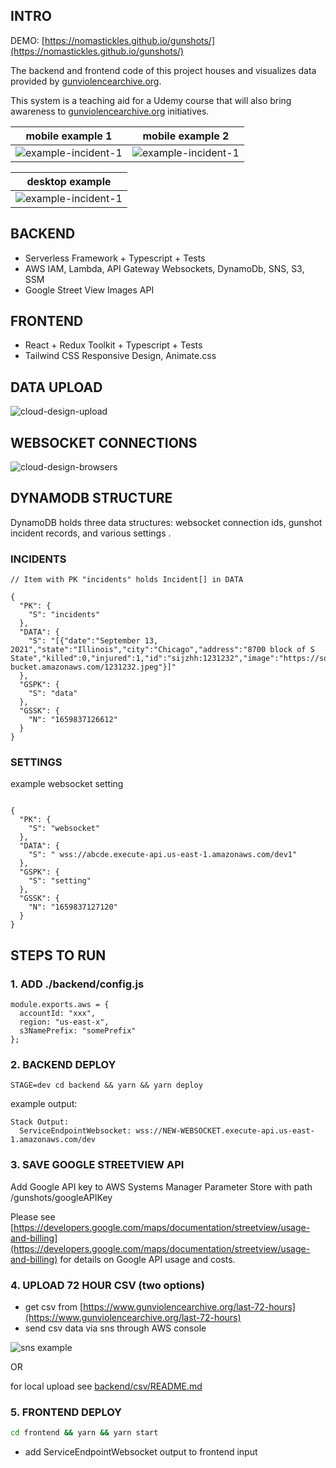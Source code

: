 ## INTRO

DEMO: [https://nomastickles.github.io/gunshots/](https://nomastickles.github.io/gunshots/)

The backend and frontend code of this project houses and visualizes data provided by [gunviolencearchive.org](https://www.gunviolencearchive.org).

This system is a teaching aid for a Udemy course that will also bring awareness to [gunviolencearchive.org](https://www.gunviolencearchive.org/about) initiatives.

|                 mobile example 1                  |                 mobile example 2                  |
| :-----------------------------------------------: | :-----------------------------------------------: |
| ![example-incident-1](img/example-incident-3.png) | ![example-incident-1](img/example-incident-4.png) |

|                  desktop example                  |
| :-----------------------------------------------: |
| ![example-incident-1](img/example-incident-1.png) |

## BACKEND

- Serverless Framework + Typescript + Tests
- AWS IAM, Lambda, API Gateway Websockets, DynamoDb, SNS, S3, SSM
- Google Street View Images API

## FRONTEND

- React + Redux Toolkit + Typescript + Tests
- Tailwind CSS Responsive Design, Animate.css

## DATA UPLOAD

![cloud-design-upload](img/cloud-design-upload.png)

## WEBSOCKET CONNECTIONS

![cloud-design-browsers](img/cloud-design-browsers.png)

## DYNAMODB STRUCTURE

DynamoDB holds three data structures: websocket connection ids, gunshot incident records, and various settings .

### INCIDENTS

```
// Item with PK "incidents" holds Incident[] in DATA

{
  "PK": {
    "S": "incidents"
  },
  "DATA": {
    "S": "[{"date":"September 13, 2021","state":"Illinois","city":"Chicago","address":"8700 block of S State","killed":0,"injured":1,"id":"sijzhh:1231232","image":"https://some-bucket.amazonaws.com/1231232.jpeg"}]"
  },
  "GSPK": {
    "S": "data"
  },
  "GSSK": {
    "N": "1659837126612"
  }
}
```

### SETTINGS

example websocket setting

```

{
  "PK": {
    "S": "websocket"
  },
  "DATA": {
    "S": " wss://abcde.execute-api.us-east-1.amazonaws.com/dev1"
  },
  "GSPK": {
    "S": "setting"
  },
  "GSSK": {
    "N": "1659837127120"
  }
}
```

## STEPS TO RUN

### 1. ADD ./backend/config.js

```
module.exports.aws = {
  accountId: "xxx",
  region: "us-east-x",
  s3NamePrefix: "somePrefix"
};
```

### 2. BACKEND DEPLOY

```
STAGE=dev cd backend && yarn && yarn deploy
```

example output:

```
Stack Output:
  ServiceEndpointWebsocket: wss://NEW-WEBSOCKET.execute-api.us-east-1.amazonaws.com/dev

```

### 3. SAVE GOOGLE STREETVIEW API

Add Google API key to AWS Systems Manager Parameter Store with path /gunshots/googleAPIKey

Please see [https://developers.google.com/maps/documentation/streetview/usage-and-billing](https://developers.google.com/maps/documentation/streetview/usage-and-billing) for details on Google API usage and costs.

### 4. UPLOAD 72 HOUR CSV (two options)

- get csv from [https://www.gunviolencearchive.org/last-72-hours](https://www.gunviolencearchive.org/last-72-hours)
- send csv data via sns through AWS console

![sns example](img/sns-example.png)

OR

for local upload see [backend/csv/README.md](backend/csv/README.md)

### 5. FRONTEND DEPLOY

```sh
cd frontend && yarn && yarn start
```

- add ServiceEndpointWebsocket output to frontend input
